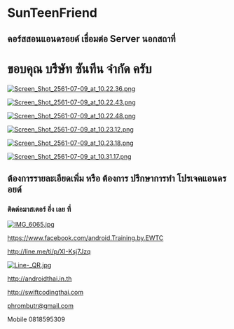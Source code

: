 # SunTeenFriend
## คอร์สสอนแอนดรอยด์ เชื่อมต่อ Server นอกสถาที่
# ขอบคุณ บริีษัท ซันทีน จำกัด ครับ 

[![Screen_Shot_2561-07-09_at_10.22.36.png](https://s33.postimg.cc/4uj2aoja7/Screen_Shot_2561-07-09_at_10.22.36.png)](https://postimg.cc/image/udbenp2u3/)

[![Screen_Shot_2561-07-09_at_10.22.43.png](https://s33.postimg.cc/hyomnf127/Screen_Shot_2561-07-09_at_10.22.43.png)](https://postimg.cc/image/vfll6abdn/)

[![Screen_Shot_2561-07-09_at_10.22.48.png](https://s33.postimg.cc/a5xyvh5dr/Screen_Shot_2561-07-09_at_10.22.48.png)](https://postimg.cc/image/5k1un4juj/)

[![Screen_Shot_2561-07-09_at_10.23.12.png](https://s33.postimg.cc/4uj2aslvz/Screen_Shot_2561-07-09_at_10.23.12.png)](https://postimg.cc/image/zbyx2c98r/)

[![Screen_Shot_2561-07-09_at_10.23.18.png](https://s33.postimg.cc/4uj2atgr3/Screen_Shot_2561-07-09_at_10.23.18.png)](https://postimg.cc/image/9t6kpckjv/)

[![Screen_Shot_2561-07-09_at_10.31.17.png](https://s33.postimg.cc/xwxcdosr3/Screen_Shot_2561-07-09_at_10.31.17.png)](https://postimg.cc/image/u0k0hp7rf/)



## ต้องการรายละเอียดเพิ่ม หรือ ต้องการ ปรึกษาการทำ โปรเจคแอนดรอยด์
### ติดต่อมาสเตอร์ อึ่ง เลย ที่

[![IMG_6065.jpg](https://s33.postimg.cc/to4h06w1r/IMG_6065.jpg)](https://postimg.cc/image/blbe8z06z/)

https://www.facebook.com/android.Training.by.EWTC

http://line.me/ti/p/XI-Ksj7Jzq

[![Line-_QR.jpg](https://s33.postimg.cc/3skqh44jj/Line-_QR.jpg)](https://postimg.cc/image/prr54bldn/)

http://androidthai.in.th

http://swiftcodingthai.com    

phrombutr@gmail.com

Mobile 0818595309

